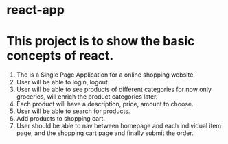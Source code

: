 # react-app

# This project is to show the basic concepts of react.

1. The is a Single Page Application for a online shopping website. 
2. User will be able to login, logout.
3. User will be able to see products of different categories for now only groceries, will enrich the product categories later.
4. Each product will have a description, price, amount to choose.
5. User will be able to search for products.
6. Add products to shopping cart.
7. User should be able to nav between homepage and each individual item page, and the shopping cart page and finally submit the order. 




